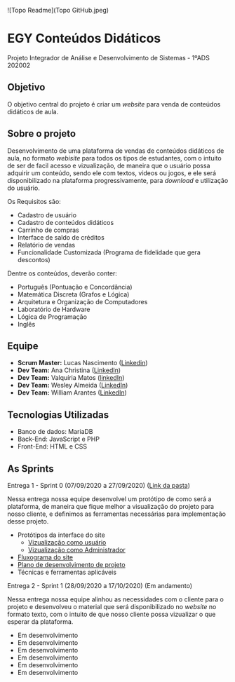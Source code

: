 ![Topo Readme](Topo GitHub.jpeg)

# EGY Conteúdos Didáticos
 Projeto Integrador de Análise e Desenvolvimento de Sistemas - 1ºADS 202002

## Objetivo

 O objetivo central do projeto é criar um _website_ para venda de conteúdos didáticos de aula.

## Sobre o projeto

Desenvolvimento de uma plataforma de vendas de conteúdos didáticos de aula, no formato _webisite_ para todos os tipos de estudantes, com o intuito de ser de facil acesso e vizualização, de maneira que o usuário possa adquirir um conteúdo, sendo ele com textos, videos ou jogos, e ele será disponibilizado na plataforma progressivamente, para _download_ e utilização do usuário.

Os Requisitos são:

 * Cadastro de usuário
 * Cadastro de conteúdos didáticos
 * Carrinho de compras
 * Interface de saldo de créditos
 * Relatório de vendas
 * Funcionalidade Customizada (Programa de fidelidade que gera descontos)

Dentre os conteúdos, deverão conter:

 * Português (Pontuação e Concordância)
 * Matemática Discreta (Grafos e Lógica)
 * Arquitetura e Organização de Computadores
 * Laboratório de Hardware
 * Lógica de Programação
 * Inglês

## Equipe

 * __Scrum Master:__ Lucas Nascimento ([Linkedin](https://www.linkedin.com/in/lucas-nunes-nascimento/))
 * __Dev Team:__ Ana Christina ([LinkedIn](https://www.linkedin.com/in/ana-christina-f-dias-da-silva-900296179/))
 * __Dev Team:__ Valquíria Matos ([linkedIn](https://www.linkedin.com/in/valqu%C3%ADria-matos-402a821b7/))
 * __Dev Team:__ Wesley Almeida ([LinkedIn](https://www.linkedin.com/in/wesley-costa-5180aa1b8/))
 * __Dev Team:__ William Arantes ([LinkedIn](https://www.linkedin.com/in/william-arantes-08a5101b8/))

## Tecnologias Utilizadas

* Banco de dados: MariaDB
* Back-End: JavaScript e PHP
* Front-End: HTML e CSS

## As Sprints

Entrega 1 - Sprint 0 (07/09/2020 a 27/09/2020) ([Link da pasta](https://github.com/Lkduarte/EGY-Conteudos-Didaticos/tree/master/SPRINT%200))

Nessa entrega nossa equipe desenvolvel um protótipo de como será a plataforma, de maneira que fique melhor a visualização do projeto para nosso cliente, e definimos as ferramentas necessárias para implementação desse projeto.

 * Protótipos da interface do site
    * [Vizualização como usuário](https://www.figma.com/proto/Mr6AC6NfZzZOdZQy1hs5eZ/Layouts-site-User?node-id=2%3A2&viewport=250%2C207%2C0.08702971041202545&scaling=min-zoom)
    * [Vizualização como Administrador](https://www.figma.com/proto/gISuDpX5GsgKIlZ7cD9izU/Layouts-Site-ADM?node-id=1%3A463&viewport=493%2C496%2C0.10961420089006424&scaling=min-zoom)
 * [Fluxograma do site](https://github.com/Lkduarte/EGY-Conteudos-Didaticos/blob/master/SPRINT%200/Fluxograma.jpg)
 * [Plano de desenvolvimento de projeto](https://github.com/Lkduarte/EGY-Conteudos-Didaticos/blob/master/SPRINT%200/PlanoDeDesenvolvimentoProjeto.pdf)
 * Técnicas e ferramentas aplicáveis


Entrega 2 - Sprint 1 (28/09/2020 a 17/10/2020) (Em andamento)

Nessa entrega nossa equipe alinhou as necessidades com o cliente para o projeto e desenvolveu o material que será disponibilizado no _website_ no formato texto, com o intuito de que nosso cliente possa vizualizar o que esperar da plataforma.

 * Em desenvolvimento
 * Em desenvolvimento
 * Em desenvolvimento
 * Em desenvolvimento
 * Em desenvolvimento
 * Em desenvolvimento